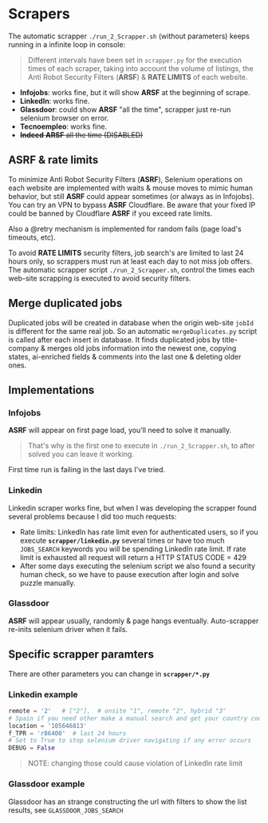 # Scrapers

The automatic scrapper `./run_2_Scrapper.sh` (without parameters) keeps running in a infinite loop in console:

> Different intervals have been set in `scrapper.py` for the execution times of each scraper, taking into account the volume of listings, the Anti Robot Security Filters (**ARSF**) & **RATE LIMITS** of each website.

- **Infojobs**: works fine, but it will show **ARSF** at the beginning of scrape.
- **LinkedIn**: works fine.
- **Glassdoor**: could show **ARSF** "all the time", scrapper just re-run selenium browser on error.
- **Tecnoempleo**: works fine.
- ~~**Indeed** **ARSF** all the time (DISABLED)~~

## ASRF & rate limits

To minimize Anti Robot Security Filters (**ASRF**), Selenium operations on each website are implemented with waits & mouse moves to mimic human behavior, but still **ASRF** could appear sometimes (or always as in Infojobs).  You can try an VPN to bypass **ASRF** Cloudflare.  Be aware that your fixed IP could be banned by Cloudflare **ASRF** if you exceed rate limits.

Also a @retry mechanism is implemented for random fails (page load's timeouts, etc).

To avoid **RATE LIMITS** security filters, job search's are limited to last 24 hours only, so scrappers must run at least each day to not miss job offers.  The automatic scrapper script `./run_2_Scrapper.sh`, control the times each web-site scrapping is executed to avoid security filters.

## Merge duplicated jobs

Duplicated jobs will be created in database when the origin web-site `jobId` is different for the same real job. So an automatic `mergeDuplicates.py` script is called after each insert in database.  It finds duplicated jobs by title-company & merges old jobs information into the newest one, copying states, ai-enriched fields & comments into the last one & deleting older ones.

## Implementations

### Infojobs

**ASRF** will appear on first page load, you'll need to solve it manually.

> That's why is the first one to execute in `./run_2_Scrapper.sh`, to after solved you can leave it working.

First time run is failing in the last days I've tried.

### Linkedin

Linkedin scraper works fine, but when I was developing the scrapper found several problems because I did too much requests:

- Rate limits: LinkedIn has rate limit even for authenticated users, so if you execute **`scrapper/linkedin.py`** several times or have too much `JOBS_SEARCH` keywords you will be spending LinkedIn rate limit.  If rate limit is exhausted all request will return a HTTP STATUS CODE = 429
- After some days executing the selenium script we also found a security human check, so we have to pause execution after login and solve puzzle manually.

### Glassdoor

**ASRF** will appear usually, randomly & page hangs eventually.  Auto-scrapper re-inits selenium driver when it fails.

## Specific scrapper paramters

There are other parameters you can change in **`scrapper/*.py`**

### Linkedin example

```python
remote = '2'   # ["2"],  # onsite "1", remote "2", hybrid "3"
# Spain if you need other make a manual search and get your country code
location = '105646813'
f_TPR = 'r86400'  # last 24 hours
# Set to True to stop selenium driver navigating if any error occurs
DEBUG = False
```

> NOTE: changing those could cause violation of LinkedIn rate limit

### Glassdoor example

Glassdoor has an strange constructing the url with filters to show the list results, see `GLASSDOOR_JOBS_SEARCH`